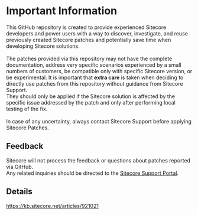 # Important Information

This GitHub repository is created to provide experienced Sitecore developers and power users with a way to discover, investigate, and reuse previously created Sitecore patches and potentially save time when developing Sitecore solutions.<br/><br/>
The patches provided via this repository may not have the complete documentation, address very specific scenarios experienced by a small numbers of customers, be compatible only with specific Sitecore version, or be experimental. It is important that **extra care** is taken when deciding to directly use patches from this repository without guidance from Sitecore Support.<br/>They should only be applied if the Sitecore solution is affected by the specific issue addressed by the patch and only after performing local testing of the fix.<br/>
<br/>
In case of any uncertainty, always contact Sitecore Support before applying Sitecore Patches.<br/>

## Feedback

Sitecore will not process the feedback or questions about patches reported via GitHub.<br/>Any related inquiries should be directed to the [Sitecore Support Portal](https://kb.sitecore.net/articles/654910).<br/>

## Details

https://kb.sitecore.net/articles/921021
